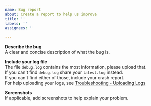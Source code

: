 ```yaml
---
name: Bug report
about: Create a report to help us improve
title: ''
labels: ''
assignees: ''

---
```


**Describe the bug**  
A clear and concise description of what the bug is.

**Include your log file**  
The file `debug.log` contains the most information, please upload that.  
If you can't find `debug.log` share your `latest.log` instead.  
If you can't find either of those, include your crash report.  
For help uploading your logs, see [Troubleshooting - Uploading Logs](https://docs.fabricmc.net/players/troubleshooting/uploading-logs#locating-logs)

**Screenshots**  
If applicable, add screenshots to help explain your problem.
